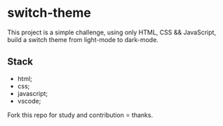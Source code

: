 # switch-theme

This project is a simple challenge, using only HTML, CSS && JavaScript, build a switch theme from light-mode to dark-mode.

## Stack

- html;
- css;
- javascript;
- vscode;

Fork this repo for study and contribution ⭐️ thanks.
